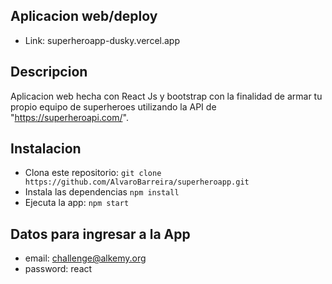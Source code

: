 

## Aplicacion web/deploy
* Link: superheroapp-dusky.vercel.app

## Descripcion
Aplicacion web hecha con React Js y bootstrap con la finalidad de armar tu propio equipo de superheroes utilizando la API de "https://superheroapi.com/".


## Instalacion
* Clona este repositorio: `git clone https://github.com/AlvaroBarreira/superheroapp.git`
* Instala las dependencias `npm install`
* Ejecuta la app: `npm start`


## Datos para ingresar a la App
* email: challenge@alkemy.org
* password: react
